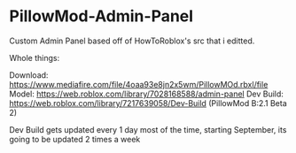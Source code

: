 # PillowMod-Admin-Panel
Custom Admin Panel based off of HowToRoblox's src that i editted.

Whole things:

Download: https://www.mediafire.com/file/4oaa93e8jn2x5wm/PillowMOd.rbxl/file
Model: https://web.roblox.com/library/7028168588/admin-panel
Dev Build: https://web.roblox.com/library/7217639058/Dev-Build (PillowMod B:2.1 Beta 2)


Dev Build gets updated every 1 day most of the time, starting September, its going to be updated 2 times a week
